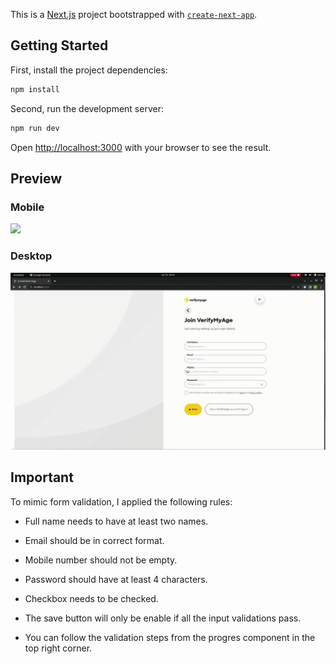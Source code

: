 This is a [Next.js](https://nextjs.org/) project bootstrapped with [`create-next-app`](https://github.com/vercel/next.js/tree/canary/packages/create-next-app).

## Getting Started

First, install the project dependencies:

```bash
npm install
```

Second, run the development server:

```bash
npm run dev
```

Open [http://localhost:3000](http://localhost:3000) with your browser to see the result.


## Preview

### Mobile
![](mobile-verifymy.gif)

### Desktop
![](desktop-verifymy.gif)


## Important

To mimic form validation, I applied the following rules:

* Full name needs to have at least two names.

* Email should be in correct format.

* Mobile number should not be empty.

* Password should have at least 4 characters.

* Checkbox needs to be checked.

- The save button will only be enable if all the input validations pass.

- You can follow the validation steps from the progres component in the top right corner.


